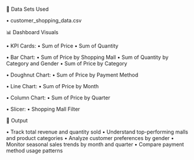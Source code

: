 📁 Data Sets Used

• customer_shopping_data.csv

📊 Dashboard Visuals

• KPI Cards:
• Sum of Price
• Sum of Quantity

• Bar Chart:
• Sum of Price by Shopping Mall
• Sum of Quantity by Category and Gender
• Sum of Price by Category

• Doughnut Chart:
• Sum of Price by Payment Method

• Line Chart:
• Sum of Price by Month

• Column Chart:
• Sum of Price by Quarter

• Slicer:
• Shopping Mall Filter

🧾 Output

• Track total revenue and quantity sold
• Understand top-performing malls and product categories
• Analyze customer preferences by gender
• Monitor seasonal sales trends by month and quarter
• Compare payment method usage patterns
